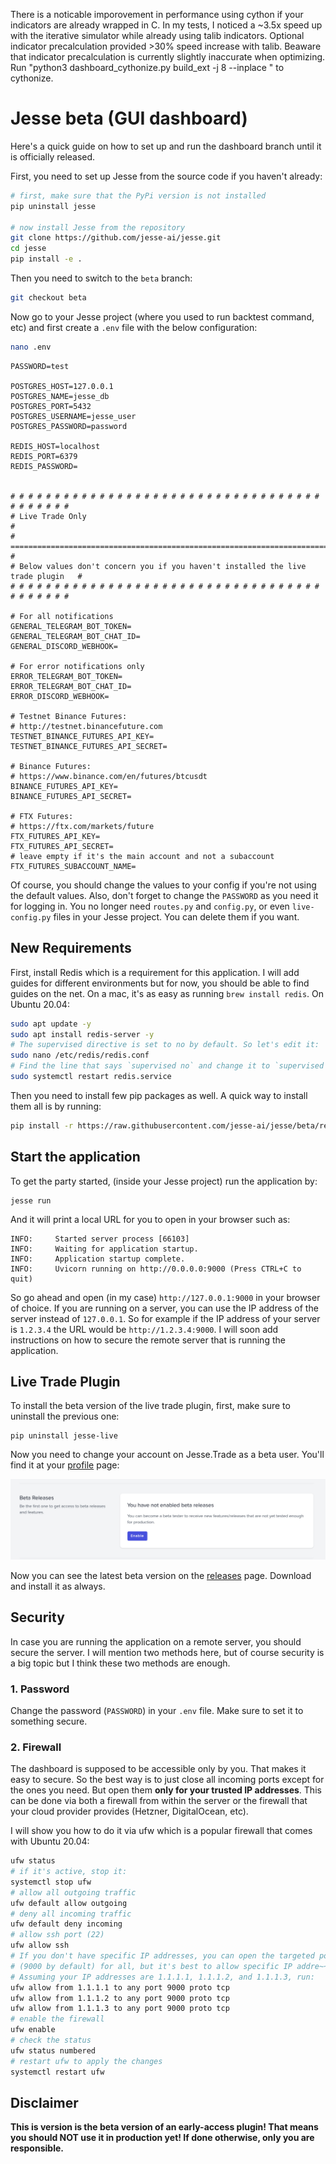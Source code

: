 There is a noticable imporovement in performance using cython if your indicators are already wrapped in C. In my tests, I noticed a ~3.5x speed up with the iterative simulator while already using talib indicators. Optional indicator precalculation provided >30% speed increase with talib. Beaware that indicator precalculation is currently slightly inaccurate when optimizing. Run "python3 dashboard_cythonize.py build_ext -j 8 --inplace " to cythonize. 

# Jesse beta (GUI dashboard)

Here's a quick guide on how to set up and run the dashboard branch until it is officially released.

First, you need to set up Jesse from the source code if you haven't already:
```sh
# first, make sure that the PyPi version is not installed
pip uninstall jesse

# now install Jesse from the repository
git clone https://github.com/jesse-ai/jesse.git
cd jesse
pip install -e .
```

Then you need to switch to the `beta` branch:
```sh
git checkout beta
```

Now go to your Jesse project (where you used to run backtest command, etc) and first create a `.env` file with the below configuration:

```sh
nano .env
```

```
PASSWORD=test

POSTGRES_HOST=127.0.0.1
POSTGRES_NAME=jesse_db
POSTGRES_PORT=5432
POSTGRES_USERNAME=jesse_user
POSTGRES_PASSWORD=password

REDIS_HOST=localhost
REDIS_PORT=6379
REDIS_PASSWORD=


# # # # # # # # # # # # # # # # # # # # # # # # # # # # # # # # # # # # # # # # # # 
# Live Trade Only                                                                 # 
# =============================================================================== #
# Below values don't concern you if you haven't installed the live trade plugin   #
# # # # # # # # # # # # # # # # # # # # # # # # # # # # # # # # # # # # # # # # # # 

# For all notifications
GENERAL_TELEGRAM_BOT_TOKEN=
GENERAL_TELEGRAM_BOT_CHAT_ID=
GENERAL_DISCORD_WEBHOOK=

# For error notifications only
ERROR_TELEGRAM_BOT_TOKEN=
ERROR_TELEGRAM_BOT_CHAT_ID=
ERROR_DISCORD_WEBHOOK=

# Testnet Binance Futures: 
# http://testnet.binancefuture.com
TESTNET_BINANCE_FUTURES_API_KEY=
TESTNET_BINANCE_FUTURES_API_SECRET=

# Binance Futures: 
# https://www.binance.com/en/futures/btcusdt
BINANCE_FUTURES_API_KEY=
BINANCE_FUTURES_API_SECRET=

# FTX Futures: 
# https://ftx.com/markets/future
FTX_FUTURES_API_KEY=
FTX_FUTURES_API_SECRET=
# leave empty if it's the main account and not a subaccount
FTX_FUTURES_SUBACCOUNT_NAME=
```

Of course, you should change the values to your config if you're not using the default values. Also, don't forget to change the `PASSWORD` as you need it for logging in. You no longer need `routes.py` and `config.py`, or even `live-config.py` files in your Jesse project. You can delete them if you want.

## New Requirements
First, install Redis which is a requirement for this application. I will add guides for different environments but for now, you should be able to find guides on the net. On a mac, it's as easy as running `brew install redis`. On Ubuntu 20.04:

```sh
sudo apt update -y
sudo apt install redis-server -y
# The supervised directive is set to no by default. So let's edit it:
sudo nano /etc/redis/redis.conf
# Find the line that says `supervised no` and change it to `supervised systemd`
sudo systemctl restart redis.service
```

Then you need to install few pip packages as well. A quick way to install them all is by running:
```sh
pip install -r https://raw.githubusercontent.com/jesse-ai/jesse/beta/requirements.txt
```

## Start the application

To get the party started, (inside your Jesse project) run the application by:
```
jesse run
```

And it will print a local URL for you to open in your browser such as:
```
INFO:     Started server process [66103]
INFO:     Waiting for application startup.
INFO:     Application startup complete.
INFO:     Uvicorn running on http://0.0.0.0:9000 (Press CTRL+C to quit)
```

So go ahead and open (in my case) `http://127.0.0.1:9000` in your browser of choice. If you are running on a server, you can use the IP address of the server instead of 
`127.0.0.1`. So for example if the IP address of your server is `1.2.3.4` the URL would be `http://1.2.3.4:9000`. I will soon add instructions on how to secure the remote server that is running the application.

## Live Trade Plugin
To install the beta version of the live trade plugin, first, make sure to uninstall the previous one:
```
pip uninstall jesse-live
```

Now you need to change your account on Jesse.Trade as a beta user. You'll find it at your [profile](https://jesse.trade/user/profile) page:

![user profile beta](https://raw.githubusercontent.com/jesse-ai/storage/master/singles/user-profile-beta.jpg)

Now you can see the latest beta version on the [releases](http://jesse.trade/releases) page. Download and install it as always. 

## Security
In case you are running the application on a remote server, you should secure the server. I will mention two methods here, but of course security is a big topic but I think these two methods are enough.

### 1. Password
Change the password (`PASSWORD`) in your `.env` file. Make sure to set it to something secure. 

### 2. Firewall
The dashboard is supposed to be accessible only by you. That makes it easy to secure. So the best way is to just close all incoming ports except
for the ones you need. But open them **only for your trusted IP addresses**. This can be done via both a firewall from within the server or the firewall that your cloud provider provides (Hetzner, DigitalOcean, etc).

I will show you how to do it via ufw which is a popular firewall that comes with Ubuntu 20.04:

```sh
ufw status
# if it's active, stop it:
systemctl stop ufw
# allow all outgoing traffic
ufw default allow outgoing
# deny all incoming traffic
ufw default deny incoming
# allow ssh port (22)
ufw allow ssh
# If you don't have specific IP addresses, you can open the targeted port
# (9000 by default) for all, but it's best to allow specific IP addre~~sses only. 
# Assuming your IP addresses are 1.1.1.1, 1.1.1.2, and 1.1.1.3, run:
ufw allow from 1.1.1.1 to any port 9000 proto tcp
ufw allow from 1.1.1.2 to any port 9000 proto tcp
ufw allow from 1.1.1.3 to any port 9000 proto tcp
# enable the firewall
ufw enable
# check the status
ufw status numbered
# restart ufw to apply the changes
systemctl restart ufw
```

## Disclaimer
**This is version is the beta version of an early-access plugin! That means you should NOT use it in production yet! If done otherwise, only you are responsible.**
